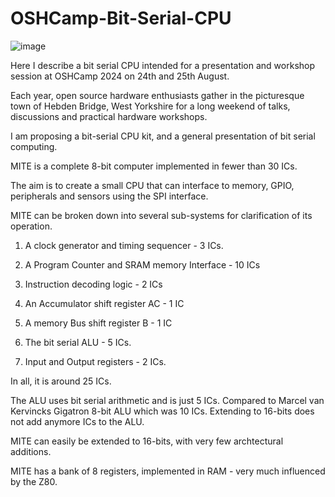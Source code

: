 # OSHCamp-Bit-Serial-CPU

![image](https://github.com/monsonite/OSHCamp-Bit-Serial-CPU/assets/758847/e3bee932-bd6e-4558-b837-efdc5aa252cb)


Here I describe a bit serial CPU intended for a presentation and workshop session at OSHCamp 2024 on 24th and 25th August.

Each year, open source hardware enthusiasts gather in the picturesque town of Hebden Bridge, West Yorkshire for a long weekend of talks, discussions and practical hardware workshops.

I am proposing a bit-serial CPU kit, and a general presentation of bit serial computing.

MITE is a complete 8-bit computer implemented in fewer than 30 ICs. 

The aim is to create a small CPU that can interface to memory, GPIO, peripherals and sensors using the SPI interface.

MITE can be broken down into several sub-systems for clarification of its operation.

1. A clock generator and timing sequencer  - 3 ICs.
 
2. A Program Counter and SRAM memory Interface - 10 ICs

3. Instruction decoding logic - 2 ICs

4. An Accumulator shift register AC - 1 IC

5. A memory Bus shift register B - 1 IC
 
6. The bit serial ALU - 5 ICs.
 
7. Input and Output registers - 2 ICs.
 
In all, it is around 25 ICs.


The ALU uses bit serial arithmetic and is just 5 ICs. Compared to Marcel van Kervincks Gigatron 8-bit ALU which was 10 ICs. Extending to 16-bits does not add anymore ICs to the ALU.

MITE can easily be extended to 16-bits, with very few archtectural additions.


MITE has a bank of 8 registers, implemented in RAM - very much influenced by the Z80.
